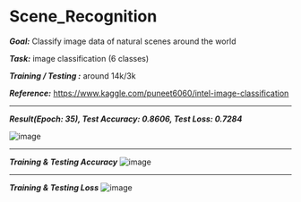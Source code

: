 # Scene_Recognition

***Goal:*** Classify image data of natural scenes around the world

***Task:*** image classification (6 classes)

***Training / Testing :*** around 14k/3k

***Reference:*** https://www.kaggle.com/puneet6060/intel-image-classification 

---

***Result(Epoch: 35), Test Accuracy: 0.8606, Test Loss: 0.7284***

![image](https://github.com/wayne1116/Scene_Recognition/blob/master/result_picture/result.png)

---

***Training & Testing Accuracy***
![image](https://github.com/wayne1116/Scene_Recognition/blob/master/result_picture/Acc.png)

---

***Training & Testing Loss***
![image](https://github.com/wayne1116/Scene_Recognition/blob/master/result_picture/Loss.png)
